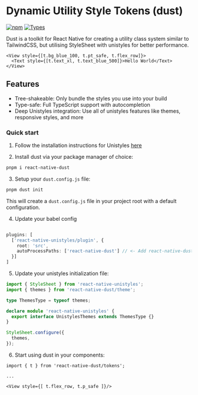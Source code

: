 # Dynamic Utility Style Tokens (dust)

[![npm](https://img.shields.io/npm/v/react-native-dust)](https://www.npmjs.com/package/react-native-dust)
[![Types](https://img.shields.io/npm/types/react-native-dust.svg)](https://www.npmjs.com/package/react-native-dust)

Dust is a toolkit for React Native for creating a utility class system similar to TailwindCSS, but utilising StyleSheet with unistyles for better performance.

```tsx
<View style={[t.bg_blue_100, t.pt_safe, t.flex_row]}>
  <Text style={[t.text_xl, t.text_blue_500]}>Hello World</Text>
</View>
```

## Features
 - Tree-shakeable: Only bundle the styles you use into your build
 - Type-safe: Full TypeScript support with autocompletion
 - Deep Unistyles integration: Use all of unistyles features like themes, responsive styles, and more

### Quick start

1. Follow the installation instructions for Unistyles [here](https://www.unistyl.es/v3/start/getting-started)

2. Install dust via your package manager of choice:
```bash
pnpm i react-native-dust
```

3. Setup your `dust.config.js` file:
```bash
pnpm dust init
```
This will create a `dust.config.js` file in your project root with a default configuration.

4. Update your babel config
```ts

plugins: [
  ['react-native-unistyles/plugin', {
    root: 'src',
    autoProcessPaths: ['react-native-dust'] // <- Add react-native-dust to autoProcessPaths
  }]  
]
```

5. Update your unistyles initialization file:
```ts
import { StyleSheet } from 'react-native-unistyles';
import { themes } from 'react-native-dust/theme';

type ThemesType = typeof themes;

declare module 'react-native-unistyles' {
  export interface UnistylesThemes extends ThemesType {}
}

StyleSheet.configure({
  themes,
});

```

6. Start using dust in your components:
```tsx
import { t } from 'react-native-dust/tokens'; 

...

<View style={[ t.flex_row, t.p_safe ]}/>
```